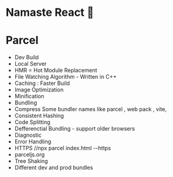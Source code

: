 # Namaste React 🚀

# Parcel
- Dev Build 
- Local Server 
- HMR = Hot Module Replacement 
- File Watching Algorithm - Written in C++
- Caching : Faster Build 
- Image Optimization
- Minification
- Bundling 
- Compress 
Some bundler names like parcel , web pack , vite, 
- Consistent Hashing
- Code Splitting
- Defferenctial Bundling - support older browsers 
- Diagnostic
- Error Handling 
- HTTPS  //npx parcel index.html --https
- parceljs.org 
- Tree Shaking 
- Different dev and prod bundles
